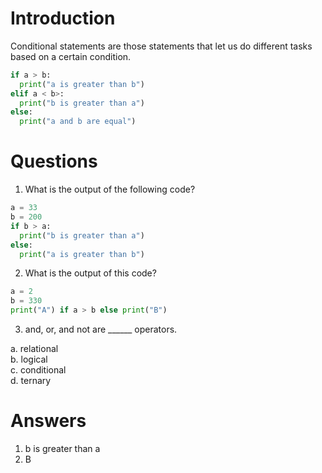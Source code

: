 # Introduction

Conditional statements are those statements that let us do different tasks based on a certain condition.

```py
if a > b:
  print("a is greater than b")
elif a < b>:
  print("b is greater than a")
else:
  print("a and b are equal")
```

# Questions

1. What is the output of the following code?
```py
a = 33
b = 200
if b > a:
  print("b is greater than a")
else:
  print("a is greater than b")
```

2. What is the output of this code?
```py
a = 2
b = 330
print("A") if a > b else print("B")
```

3. and, or, and not are ______ operators.

a. relational<br>
b. logical<br>
c. conditional<br>
d. ternary<br>

# Answers

1. b is greater than a
2. B